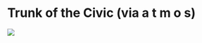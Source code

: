 <!--
id: 10374138
link: http://tumblr.atmos.org/post/10374138/trunk-of-the-civic-via-a-t-m-o-s
slug: trunk-of-the-civic-via-a-t-m-o-s
date: Sat Sep 01 2007 09:17:31 GMT-0700 (PDT)
publish: 2007-09-01
tags: 
title: Trunk of the Civic (via a t m o s)
-->


Trunk of the Civic (via a t m o s)
==================================

![](http://25.media.tumblr.com/10374138_500.jpg)

